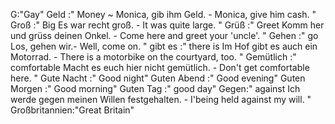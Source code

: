 G:"Gay"
Geld :"
Money 
~
Monica, gib ihm Geld. - Monica, give him cash.
"
Groß :"
Big
Es war recht groß. - It was quite large.
"
Grüß :"
Greet
Komm her und grüss deinen Onkel. - Come here and greet your 'uncle'.
"
Gehen :"
go
Los, gehen wir.- Well, come on.
"
gibt es :"
there is
Im Hof gibt es auch ein Motorrad. - There is a motorbike on the courtyard, too.
"
Gemütlich :"
comfortable
Macht es euch hier nicht gemütlich. - Don't get comfortable here.
"
Gute Nacht :" Good night"
Guten Abend :" Good evening"
Guten Morgen :" Good morning"
Guten Tag :" good day"
Gegen:"
against
Ich werde gegen meinen Willen festgehalten. - I'being held against my will.
"
Großbritannien:"Great Britain"
